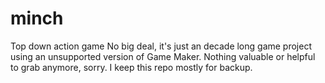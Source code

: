 # minch
Top down action game
No big deal, it's just an decade long game project using an unsupported version of Game Maker. Nothing valuable or helpful to grab anymore, sorry.
I keep this repo mostly for backup.
